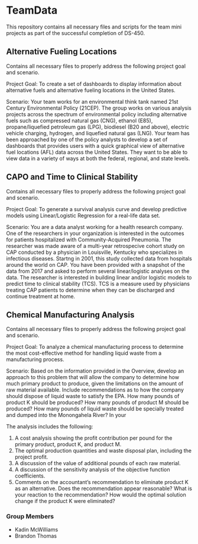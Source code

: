 # TeamData
This repository contains all necessary files and scripts for the team mini projects as part of the successful completion of DS-450.

## Alternative Fueling Locations
Contains all necessary files to properly address the following project goal and scenario.

Project Goal: To create a set of dashboards to display information about alternative fuels and alternative fueling locations in the United States.

Scenario: Your team works for an environmental think tank named 21st Century Environmental Policy (21CEP).  The group works on various analysis projects across the spectrum of environmental policy including alternative fuels such as  compressed natural gas (CNG), ethanol (E85), propane/liquefied petroleum gas (LPG), biodiesel (B20 and above), electric vehicle charging, hydrogen, and liquefied natural gas (LNG).  Your team has been approached by one of the policy analysts to develop a set of dashboards that provides users with a quick graphical view of alternative fuel locations (AFL) data across the United States. They want to be able to view data in a variety of ways at both the federal, regional, and state levels.

## CAPO and Time to Clinical Stability
Contains all necessary files to properly address the following project goal and scenario.

Project Goal: To generate a survival analysis curve and develop predictive models using Linear/Logistic
Regression for a real-life data set.

Scenario: You are a data analyst working for a health research company. One of the researchers in your
organization is interested in the outcomes for patients hospitalized with Community-Acquired
Pneumonia. The researcher was made aware of a multi-year retrospecive cohort study on CAP
conducted by a physician in Louisville, Kentucky who specializes in infectious diseases. Startng in 2001,
this study collected data from hospitals around the world on CAP. You have been provided with a
snapshot of the data from 2017 and asked to perform several linear/logistic analyses on the data. The
researcher is interested in building linear and/or logistic models to predict time to clinical stability (TCS).
TCS is a measure used by physicians treating CAP patients to determine when they can be discharged
and continue treatment at home.

## Chemical Manufacturing Analysis
Contains all necessary files to properly address the following project goal and scenario.

Project Goal: To analyze a chemical manufacturing process to determine the most cost-effective method
for handling liquid waste from a manufacturing process.

Scenario: Based on the information provided in the Overview, develop an approach to this problem
that will allow the company to determine how much primary product to produce, given the limitations
on the amount of raw material available. Include recommendations as to how the company should
dispose of liquid waste to satisfy the EPA. How many pounds of product K should be produced? How
many pounds of product M should be produced? How many pounds of liquid waste should be specially
treated and dumped into the Monongahela River? In your 

The analysis includes the following:
1. A cost analysis showing the profit contribution per pound for the primary product, product K,
and product M.
2. The optimal production quantities and waste disposal plan, including the project profit.
3. A discussion of the value of additional pounds of each raw material.
4. A discussion of the sensitivity analysis of the objective function coefficients.
5. Comments on the accountant’s recommendation to eliminate product K as an alternative. Does
the recommendation appear reasonable? What is your reaction to the recommendation? How
would the optimal solution change if the product K were eliminated?

### Group Members 
- Kadin McWilliams
- Brandon Thomas

